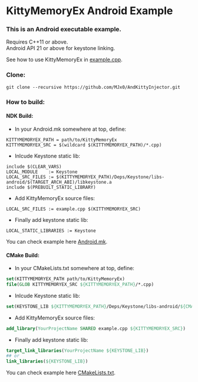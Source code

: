 # KittyMemoryEx Android Example

<h3>This is an Android executable example.</h3>

Requires C++11 or above.</br>
Android API 21 or above for keystone linking.

See how to use KittyMemoryEx in [example.cpp](example.cpp).

<h3>Clone:</h3>

```
git clone --recursive https://github.com/MJx0/AndKittyInjector.git
```

<h3>How to build:</h3>

<h4>NDK Build:</h4>

- In your Android.mk somewhere at top, define:

```make
KITTYMEMORYEX_PATH = path/to/KittyMemoryEx
KITTYMEMORYEX_SRC = $(wildcard $(KITTYMEMORYEX_PATH)/*.cpp)
```

- Inlcude Keystone static lib:

```make
include $(CLEAR_VARS)
LOCAL_MODULE    := Keystone
LOCAL_SRC_FILES := $(KITTYMEMORYEX_PATH)/Deps/Keystone/libs-android/$(TARGET_ARCH_ABI)/libkeystone.a
include $(PREBUILT_STATIC_LIBRARY)
```

- Add KittyMemoryEx source files:

```make
LOCAL_SRC_FILES := example.cpp $(KITTYMEMORYEX_SRC)
```

- Finally add keystone static lib:

```make
LOCAL_STATIC_LIBRARIES := Keystone
```

You can check example here [Android.mk](Android.mk).

<h4>CMake Build:</h4>

- In your CMakeLists.txt somewhere at top, define:

```cmake
set(KITTYMEMORYEX_PATH path/to/KittyMemoryEx)
file(GLOB KITTYMEMORYEX_SRC ${KITTYMEMORYEX_PATH}/*.cpp)
```

- Inlcude Keystone static lib:

```cmake
set(KEYSTONE_LIB ${KITTYMEMORYEX_PATH}/Deps/Keystone/libs-android/${CMAKE_ANDROID_ARCH_ABI}/libkeystone.a)
```

- Add KittyMemoryEx source files:

```cmake
add_library(YourProjectName SHARED example.cpp ${KITTYMEMORYEX_SRC})
```

- Finally add keystone static lib:

```cmake
target_link_libraries(YourProjectName ${KEYSTONE_LIB})
## or
link_libraries(${KEYSTONE_LIB})
```

You can check example here [CMakeLists.txt](CMakeLists.txt).
